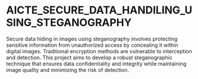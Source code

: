 # AICTE_SECURE_DATA_HANDILING_USING_STEGANOGRAPHY
Secure data hiding in images using steganography involves protecting sensitive information from unauthorized access by concealing it within digital images.
Traditional encryption methods are vulnerable to interception and detection. This project aims to develop a robust steganographic technique that ensures data confidentiality and integrity while maintaining image quality and minimizing the risk of detection.
